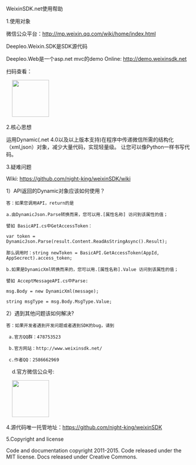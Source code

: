 ﻿WeixinSDK.net使用帮助

1.使用对象

微信公众平台：http://mp.weixin.qq.com/wiki/home/index.html

Deepleo.Weixin.SDK是SDK源代码

Deepleo.Web是一个asp.net mvc的demo  Online: http://demo.weixinsdk.net

扫码查看：

     <img src="https://github.com/night-king/weixinSDK/blob/master/%E4%BD%A0%E6%83%B3%E8%A6%81%E7%9A%84%E9%83%BD%E5%9C%A8%E8%BF%99%E9%87%8C.jpg"  style="width:100px;height:100px;"/>

2.核心思想

运用Dynamic(.net 4.0以及以上版本支持)在程序中传递微信所需的结构化（xml,json）对象，减少大量代码，实现轻量级。
让您可以像Python一样书写代码。

3.疑难问题

Wiki: https://github.com/night-king/weixinSDK/wiki

1）API返回的Dynamic对象应该如何使用？

    答：如果您调用API，return的是
   
    a.由DynamicJson.Parse转换而来，您可以用.[属性名称] 访问到该属性的值；
   
    譬如 BasicAPI.cs中GetAccessToken：
   
    var token = DynamicJson.Parse(result.Content.ReadAsStringAsync().Result);
   
    那么调用时：string newToken = BasicAPI.GetAccessToken(AppId, AppSecrect).access_token;
   
    b.如果是DynamicXml转换而来的，您可以用.[属性名称].Value 访问到该属性的值；
   
    譬如 AcceptMessageAPI.cs中Parse:
   
    msg.Body = new DynamicXml(message);
   
    string msgType = msg.Body.MsgType.Value;


2）遇到其他问题该如何解决?

    答：如果开发者遇到开发问题或者遇到SDK的bug，请到

     a.官方QQ群：478753523

     b.官方网站：http://www.weixinsdk.net/

     c.作者QQ：2586662969
     
     d.官方微信公众号:
     
     <img src="https://github.com/night-king/weixinSDK/blob/master/%E4%BD%A0%E6%83%B3%E8%A6%81%E7%9A%84%E9%83%BD%E5%9C%A8%E8%BF%99%E9%87%8C.jpg"  style="width:100px;height:100px;"/>
     

4.源代码唯一托管地址：https://github.com/night-king/weixinSDK


5.Copyright and license

Code and documentation copyright 2011-2015. Code released under the MIT license. Docs released under Creative Commons.




